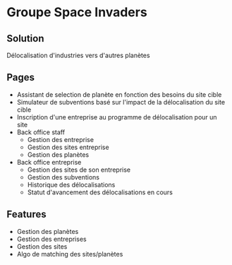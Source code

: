 # Groupe Space Invaders
## Solution


Délocalisation d'industries vers d'autres planètes
## Pages
* Assistant de selection de planète en fonction des besoins du site cible
* Simulateur de subventions basé sur l'impact de la délocalisation du site cible
* Inscription d'une entreprise au programme de délocalisation pour un site
* Back office staff
	* Gestion des entreprise
	* Gestion des sites entreprise
	* Gestion des planètes
* Back office entreprise
	* Gestion des sites de son entreprise
	* Gestion des subventions
	* Historique des délocalisations
	* Statut d'avancement des délocalisations en cours

## Features
* Gestion des planètes
* Gestion des entreprises
* Gestion des sites
* Algo de matching des sites/planètes
